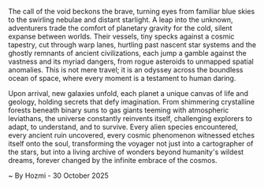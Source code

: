 
The call of the void beckons the brave, turning eyes from familiar blue skies to the swirling nebulae and distant starlight. A leap into the unknown, adventurers trade the comfort of planetary gravity for the cold, silent expanse between worlds. Their vessels, tiny specks against a cosmic tapestry, cut through warp lanes, hurtling past nascent star systems and the ghostly remnants of ancient civilizations, each jump a gamble against the vastness and its myriad dangers, from rogue asteroids to unmapped spatial anomalies. This is not mere travel; it is an odyssey across the boundless ocean of space, where every moment is a testament to human daring.

Upon arrival, new galaxies unfold, each planet a unique canvas of life and geology, holding secrets that defy imagination. From shimmering crystalline forests beneath binary suns to gas giants teeming with atmospheric leviathans, the universe constantly reinvents itself, challenging explorers to adapt, to understand, and to survive. Every alien species encountered, every ancient ruin uncovered, every cosmic phenomenon witnessed etches itself onto the soul, transforming the voyager not just into a cartographer of the stars, but into a living archive of wonders beyond humanity's wildest dreams, forever changed by the infinite embrace of the cosmos.

~ By Hozmi - 30 October 2025
